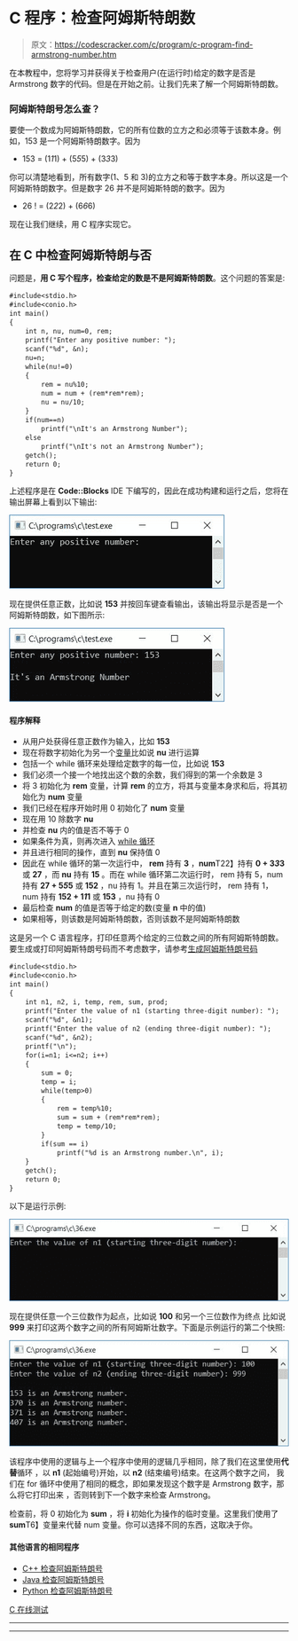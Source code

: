 # C 程序：检查阿姆斯特朗数

> 原文：<https://codescracker.com/c/program/c-program-find-armstrong-number.htm>

在本教程中，您将学习并获得关于检查用户(在运行时)给定的数字是否是 Armstrong 数字的代码。但是在开始之前。让我们先来了解一个阿姆斯特朗数。

### 阿姆斯特朗号怎么查？

要使一个数成为阿姆斯特朗数，它的所有位数的立方之和必须等于该数本身。例如，153 是一个阿姆斯特朗数字。因为

*   153 = (1*1*1) + (5*5*5) + (3*3*3)

你可以清楚地看到，所有数字(1、5 和 3)的立方之和等于数字本身。所以这是一个阿姆斯特朗数字。但是数字 26 并不是阿姆斯特朗的数字。因为

*   26 ! = (2*2*2) + (6*6*6)

现在让我们继续，用 C 程序实现它。

## 在 C 中检查阿姆斯特朗与否

问题是，**用 C 写个程序，检查给定的数是不是阿姆斯特朗数**。这个问题的答案是:

```
#include<stdio.h>
#include<conio.h>
int main()
{
    int n, nu, num=0, rem;
    printf("Enter any positive number: ");
    scanf("%d", &n);
    nu=n;
    while(nu!=0)
    {
        rem = nu%10;
        num = num + (rem*rem*rem);
        nu = nu/10;
    }
    if(num==n)
        printf("\nIt's an Armstrong Number");
    else
        printf("\nIt's not an Armstrong Number");
    getch();
    return 0;
}
```

上述程序是在 **Code::Blocks** IDE 下编写的，因此在成功构建和运行之后，您将在输出屏幕上看到以下输出:

![c program to check number is armstrong or not](img/77595f6851144699d520ca7fb54a14cd.png)

现在提供任意正数，比如说 **153** 并按回车键查看输出，该输出将显示是否是一个 阿姆斯特朗数，如下图所示:

![c program check armstrong or not](img/4566701b994db7ae41dca6e9e8a2d018.png)

#### 程序解释

*   从用户处获得任意正数作为输入，比如 **153**
*   现在将数字初始化为另一个[变量](/c/c-variables.htm)比如说 **nu** 进行运算
*   包括一个 while 循环来处理给定数字的每一位，比如说 **153**
*   我们必须一个接一个地找出这个数的余数，我们得到的第一个余数是 3
*   将 3 初始化为 **rem** 变量，计算 **rem** 的立方，将其与变量本身求和后，将其初始化为 **num** 变量
*   我们已经在程序开始时用 0 初始化了 **num** 变量
*   现在用 10 除数字 **nu**
*   并检查 **nu** 内的值是否不等于 0
*   如果条件为真，则再次进入 [while 循环](/c/c-while-loop.htm)
*   并且进行相同的操作，直到 **nu** 保持值 0
*   因此在 while 循环的第一次运行中， **rem** 持有 **3** ，**num**T22】持有 **0 + 3*3*3** 或 **27** ，而 **nu** 持有 **15** 。而在 while 循环第二次运行时， rem 持有 5，num 持有 **27 + 5*5*5** 或 **152** ，nu 持有 1。并且在第三次运行时， rem 持有 1，num 持有 **152 + 1*1*1** 或 **153** ，nu 持有 0
*   最后检查 **num** 的值是否等于给定的数(变量 **n** 中的值)
*   如果相等，则该数是阿姆斯特朗数，否则该数不是阿姆斯特朗数

这是另一个 C 语言程序，打印任意两个给定的三位数之间的所有阿姆斯特朗数。要生成或打印阿姆斯特朗号码而不考虑数字，请参考[生成阿姆斯特朗号码](/c/program/c-program-generate-armstrong-number.htm)

```
#include<stdio.h>
#include<conio.h>
int main()
{
    int n1, n2, i, temp, rem, sum, prod;
    printf("Enter the value of n1 (starting three-digit number): ");
    scanf("%d", &n1);
    printf("Enter the value of n2 (ending three-digit number): ");
    scanf("%d", &n2);
    printf("\n");
    for(i=n1; i<=n2; i++)
    {
        sum = 0;
        temp = i;
        while(temp>0)
        {
            rem = temp%10;
            sum = sum + (rem*rem*rem);
            temp = temp/10;
        }
        if(sum == i)
            printf("%d is an Armstrong number.\n", i);
    }
    getch();
    return 0;
}
```

以下是运行示例:

![c program print all armstrong number](img/32956495cef55d89724544dda2377858.png)

现在提供任意一个三位数作为起点，比如说 **100** 和另一个三位数作为终点 比如说 **999** 来打印这两个数字之间的所有阿姆斯壮数字。下面是示例运行的第二个快照:

![find all armstrong number c](img/2897d7073fc72f37cf9879bf87d64bfc.png)

该程序中使用的逻辑与上一个程序中使用的逻辑几乎相同，除了我们在这里使用**代替**循环 ，以 **n1** (起始编号)开始，以 **n2** (结束编号)结束。在这两个数字之间， 我们在 for 循环中使用了相同的概念，即如果发现这个数字是 Armstrong 数字，那么将它打印出来 ，否则转到下一个数字来检查 Armstrong。

检查前，将 0 初始化为 **sum** ，将 **i** 初始化为操作的临时变量。这里我们使用了**sum**T6】变量来代替 num 变量。你可以选择不同的东西，这取决于你。

#### 其他语言的相同程序

*   [C++ 检查阿姆斯特朗号](/cpp/program/cpp-program-find-armstrong-number.htm)
*   [Java 检查阿姆斯特朗号](/java/program/java-program-find-armstrong-number.htm)
*   [Python 检查阿姆斯特朗号](/python/program/python-program-check-armstrong.htm)

[C 在线测试](/exam/showtest.php?subid=2)

* * *

* * *